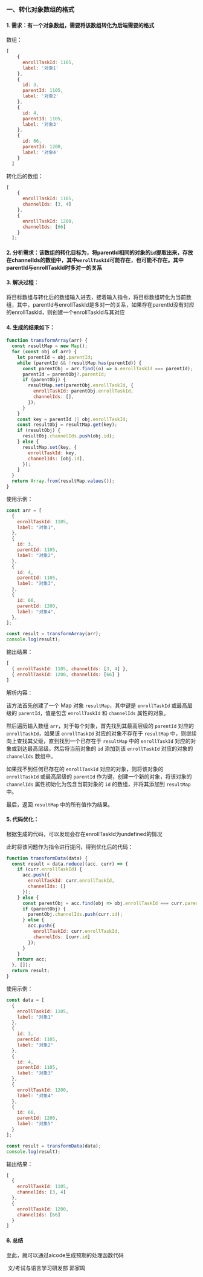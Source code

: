 ### 一、转化对象数组的格式

#### 1. 需求：有一个对象数组，需要将该数组转化为后端需要的格式

数组：

```js
[
    {
      enrollTaskId: 1105,
      label: '对象1'
    },
    {
      id: 3,
      parentId: 1105,
      label: '对象2'
    },
    {
      id: 4,
      parentId: 1105,
      label: '对象3'
    },
    {
      id: 66,
      parentId: 1200,
      label: '对象4'
    }
  ]
```

转化后的数组：

```js
[
    {
      enrollTaskId: 1105,
      channelIds: [3, 4]
    },
    {
      enrollTaskId: 1200,
      channelIds: [66]
    }
  ];
```

#### 2. 分析需求：该数组的转化目标为，将parentId相同的对象的`id`提取出来，存放在channelIds的数组中，其中`enrollTaskId`可能存在，也可能不存在。其中parentId与enrollTaskId时多对一的关系

#### 3. 解决过程：

将目标数组与转化后的数组输入进去，接着输入指令，将目标数组转化为当前数组，其中，parentId与enrollTaskId是多对一的关系，如果存在parentId没有对应的enrollTaskId，则创建一个enrollTaskId与其对应

#### 4. 生成的结果如下：

```js
function transformArray(arr) {
  const resultMap = new Map();
  for (const obj of arr) {
    let parentId = obj.parentId;
    while (parentId && !resultMap.has(parentId)) {
      const parentObj = arr.find((o) => o.enrollTaskId === parentId);
      parentId = parentObj?.parentId;
      if (parentObj) {
        resultMap.set(parentObj.enrollTaskId, {
          enrollTaskId: parentObj.enrollTaskId,
          channelIds: [],
        });
      }
    }
    const key = parentId || obj.enrollTaskId;
    const resultObj = resultMap.get(key);
    if (resultObj) {
      resultObj.channelIds.push(obj.id);
    } else {
      resultMap.set(key, {
        enrollTaskId: key,
        channelIds: [obj.id],
      });
    }
  }
  return Array.from(resultMap.values());
}

```

使用示例：

```js
const arr = [
  {
    enrollTaskId: 1105,
    label: "对象1",
  },
  {
    id: 3,
    parentId: 1105,
    label: "对象2",
  },
  {
    id: 4,
    parentId: 1105,
    label: "对象3",
  },
  {
    id: 66,
    parentId: 1200,
    label: "对象4",
  },
];

const result = transformArray(arr);
console.log(result);

```

输出结果：

```js
[
  { enrollTaskId: 1105, channelIds: [3, 4] },
  { enrollTaskId: 1200, channelIds: [66] }
]

```

解析内容：

该方法首先创建了一个 Map 对象 `resultMap`，其中键是 `enrollTaskId` 或最高层级的 `parentId`，值是包含 `enrollTaskId` 和 `channelIds` 属性的对象。

然后遍历输入数组 `arr`，对于每个对象，首先找到其最高层级的 `parentId` 对应的 `enrollTaskId`，如果该 `enrollTaskId` 对应的对象不存在于 `resultMap` 中，则继续向上查找其父级，直到找到一个已存在于 `resultMap` 中的 `enrollTaskId` 对应的对象或到达最高层级。然后将当前对象的 `id` 添加到该 `enrollTaskId` 对应的对象的 `channelIds` 数组中。

如果找不到任何已存在的 `enrollTaskId` 对应的对象，则将该对象的 `enrollTaskId` 或最高层级的 `parentId` 作为键，创建一个新的对象，将该对象的 `channelIds` 属性初始化为包含当前对象的 `id` 的数组，并将其添加到 `resultMap` 中。

最后，返回 `resultMap` 中的所有值作为结果。

#### 5. 代码优化：

根据生成的代码，可以发现会存在enrollTaskId为undefined的情况

此时将该问题作为指令进行提问，得到优化后的代码：

```js
function transformData(data) {
  const result = data.reduce((acc, curr) => {
    if (curr.enrollTaskId) {
      acc.push({
        enrollTaskId: curr.enrollTaskId,
        channelIds: []
      });
    } else {
      const parentObj = acc.find(obj => obj.enrollTaskId === curr.parentId);
      if (parentObj) {
        parentObj.channelIds.push(curr.id);
      } else {
        acc.push({
          enrollTaskId: curr.enrollTaskId,
          channelIds: [curr.id]
        });
      }
    }
    return acc;
  }, []);
  return result;
}

```

使用示例：

```js
const data = [
  {
    enrollTaskId: 1105,
    label: "对象1"
  },
  {
    id: 3,
    parentId: 1105,
    label: "对象2"
  },
  {
    id: 4,
    parentId: 1105,
    label: "对象3"
  },
  {
    enrollTaskId: 1200,
    label: "对象4"
  },
  {
    id: 66,
    parentId: 1200,
    label: "对象5"
  }
];

const result = transformData(data);
console.log(result);

```

输出结果：

```js
[
  {
    enrollTaskId: 1105,
    channelIds: [3, 4]
  },
  {
    enrollTaskId: 1200,
    channelIds: [66]
  }
]

```

#### 6. 总结

至此，就可以通过aicode生成预期的处理函数代码



​																																	   文/考试与语言学习研发部 郭家鸣